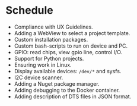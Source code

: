 # Schedule

- Compliance with UX Guidelines.
- Adding a WebView to select a project template.
- Custom installation packages.
- Custom bash-scripts to run on device and PC.
- GPIO: read chips, view gpio line, control I/O.
- Support for Python projects.
- Ensuring work in Linux.
- Display available devices: `/dev/*` and sysfs.
- I2C device scanner.
- Adding a Nuget package manager.
- Adding debugging to the Docker container.
- Adding description of DTS files in JSON format.
